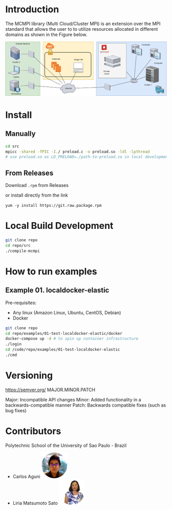 
# Introduction

The MCMPI library (Multi Cloud/Cluster MPI) is an extension over the MPI standard that allows the user to to utilize resources allocated in different domains as shown in the Figure below.

![](./images/mcmpi-intro.png)

# Install

## Manually

```bash
cd src
mpicc -shared -fPIC -I./ preload.c -o preload.so -ldl -lpthread
# use preload.so as LD_PRELOAD=./path-to-preload.so in local development
```

## From Releases

Download `.rpm` from Releases

or install directly from the link

`yum -y install https://git.raw.package.rpm`

# Local Build Development

```bash
git clone repo
cd repo/src
./compile-mcmpi
```

# How to run examples

## Example 01. localdocker-elastic

Pre-requisites:
* Any linux (Amazon Linux, Ubuntu, CentOS, Debian)
* Docker

```bash
git clone repo
cd repo/examples/01-test-localdocker-elastic/docker
docker-compose up -d # to spin up container infrastructure
./login
cd /code/repo/examples/01-test-localdocker-elastic
./cmd
```

# Versioning

https://semver.org/ MAJOR.MINOR.PATCH

Major: Incompatible API changes
Minor: Added functionality in a backwards-compatible manner
Patch: Backwards compatible fixes (such as bug fixes)

# Contributors

Polytechnic School of the University of Sao Paulo - Brazil

* Carlos Aguni <img src="./images/carlos.png" width="80" height="80">
* Liria Matsumoto Sato <img src="./images/liria.png" width="80" height="80">



